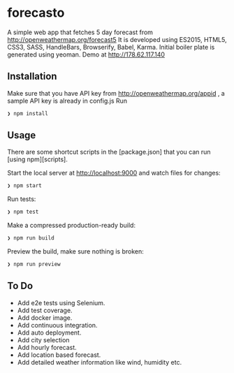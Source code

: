 # forecasto
A simple web app that fetches 5 day forecast from http://openweathermap.org/forecast5
It is developed using ES2015, HTML5, CSS3, SASS, HandleBars, Browserify, Babel, Karma. Initial boiler plate is generated using yeoman.
Demo at http://178.62.117.140

## Installation

 Make sure that you have API key from http://openweathermap.org/appid , a sample API key is already in config.js
 Run

```sh
❯ npm install
```

## Usage

There are some shortcut scripts in the [package.json] that you can run [using npm][scripts].

Start the local server at [http://localhost:9000](http://localhost:9000) and watch files for changes:

```sh
❯ npm start
```

Run tests:

```sh
❯ npm test
```

Make a compressed production-ready build:

```sh
❯ npm run build
```

Preview the build, make sure nothing is broken:

```sh
❯ npm run preview
```



## To Do
- Add e2e tests using Selenium.
- Add test coverage.
- Add docker image.
- Add continuous integration.
- Add auto deployment.
- Add city selection
- Add hourly forecast.
- Add location based forecast.
- Add detailed weather information like wind, humidity etc.

